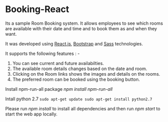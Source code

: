 # Booking-React

Its a sample Room Booking system. It allows employees to see which rooms are available with their date and time and to book them as and when they want.

It was developed using [React.js](https://facebook.github.io/react/), [Bootstrap](http://getbootstrap.com/) and [Sass](http://sass-lang.com/) technologies.

It supports the following features : -

1. You can see current and future availabilties. 
2. The available room details changes based on the date and room.
3. Clicking on the Room links shows the images and details on the rooms.
4. The preferred room can be booked using the booking button.

Install npm-run-all package *npm install npm-run-all*

Intall python 2.7 `sudo apt-get update sudo apt-get install python2.7`

Please run *npm install* to install all dependencies and then run *npm start* to start the web app locally.
